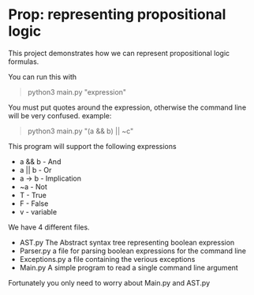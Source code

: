 
# Prop: representing propositional logic

This project demonstrates how we can represent propositional logic formulas.

You can run this with 
> python3 main.py "expression"

You must put quotes around the expression,
otherwise the command line will be very confused.
example:
> python3 main.py "(a && b) || ~c"

This program will support the following expressions
* a && b - And
* a || b - Or
* a -> b - Implication
* ~a     - Not
* T      - True
* F      - False
* v      - variable

We have 4 different files.
* AST.py The Abstract syntax tree representing boolean expression
* Parser.py a file for parsing boolean expressions for the command line
* Exceptions.py a file containing the verious exceptions
* Main.py A simple program to read a single command line argument

Fortunately you only need to worry about Main.py and AST.py
